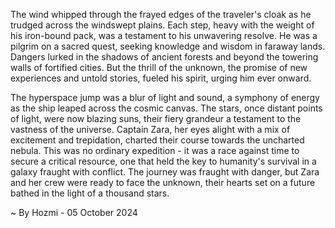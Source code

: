 
The wind whipped through the frayed edges of the traveler's cloak as he trudged across the windswept plains. Each step, heavy with the weight of his iron-bound pack, was a testament to his unwavering resolve. He was a pilgrim on a sacred quest, seeking knowledge and wisdom in faraway lands. Dangers lurked in the shadows of ancient forests and beyond the towering walls of fortified cities. But the thrill of the unknown, the promise of new experiences and untold stories, fueled his spirit, urging him ever onward. 

The hyperspace jump was a blur of light and sound, a symphony of energy as the ship leaped across the cosmic canvas. The stars, once distant points of light, were now blazing suns, their fiery grandeur a testament to the vastness of the universe. Captain Zara, her eyes alight with a mix of excitement and trepidation, charted their course towards the uncharted nebula. This was no ordinary expedition - it was a race against time to secure a critical resource, one that held the key to humanity's survival in a galaxy fraught with conflict. The journey was fraught with danger, but Zara and her crew were ready to face the unknown, their hearts set on a future bathed in the light of a thousand stars. 

~ By Hozmi - 05 October 2024
